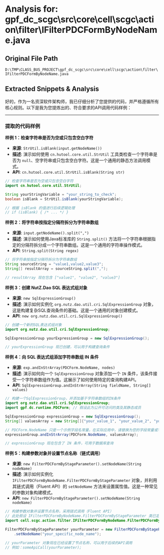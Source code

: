 # Analysis for: gpf_dc_scgc\src\core\cell\scgc\action\filter\IFilterPDCFormByNodeName.java

## Original File Path
`D:\TMP\CLASS_BUS_PROJECT\gpf_dc_scgc\src\core\cell\scgc\action\filter\IFilterPDCFormByNodeName.java`

## Extracted Snippets & Analysis
好的，作为一名资深软件架构师，我已仔细分析了您提供的代码，并严格遵循所有核心规则。以下是我为您提炼出的、符合要求的API调用代码样例：

---

### 提取的代码样例

**样例 1：检查字符串是否为空或只包含空白字符**

*   **来源**: `StrUtil.isBlank(input.getNodeName())`
*   **描述**: 演示如何使用 `cn.hutool.core.util.StrUtil` 工具类检查一个字符串是否为 `null`、空字符串或只包含空白字符。这是一个通用的静态方法调用模式。
*   **API**: `cn.hutool.core.util.StrUtil.isBlank(String str)`

```java
// 检查字符串是否为空或只包含空白字符
import cn.hutool.core.util.StrUtil;

String yourStringVariable = "your_string_to_check";
boolean isBlank = StrUtil.isBlank(yourStringVariable);

// 根据 isBlank 的值进行后续逻辑处理
// if (isBlank) { /* ... */ }
```

**样例 2：将字符串按指定分隔符拆分为字符串数组**

*   **来源**: `input.getNodeName().split(",")`
*   **描述**: 演示如何使用Java标准库的 `String.split()` 方法将一个字符串根据指定的分隔符拆分成一个字符串数组。这是一个通用的字符串操作模式。
*   **API**: `String.split(String regex)`

```java
// 将字符串按指定分隔符拆分为字符串数组
String sourceString = "value1,value2,value3";
String[] resultArray = sourceString.split(",");

// resultArray 现在包含 ["value1", "value2", "value3"]
```

**样例 3：创建 NutZ.Dao SQL 表达式组对象**

*   **来源**: `new SqlExpressionGroup()`
*   **描述**: 演示如何实例化 `org.nutz.dao.util.cri.SqlExpressionGroup` 对象，这是构建复杂SQL查询条件的基础。这是一个通用的对象创建模式。
*   **API**: `new org.nutz.dao.util.cri.SqlExpressionGroup()`

```java
// 创建一个新的SQL表达式组对象
import org.nutz.dao.util.cri.SqlExpressionGroup;

SqlExpressionGroup yourExpressionGroup = new SqlExpressionGroup();

// yourExpressionGroup 现已创建，可以用于构建查询条件
```

**样例 4：向 SQL 表达式组添加字符串数组 IN 条件**

*   **来源**: `exp.andInStrArray(PDCForm.NodeName, nodes)`
*   **描述**: 演示如何向一个 `SqlExpressionGroup` 对象添加一个 `IN` 条件，该条件接受一个字符串数组作为值。这展示了如何使用特定的查询构建API。
*   **API**: `SqlExpressionGroup.andInStrArray(String fieldName, String[] values)`

```java
// 构建一个SqlExpressionGroup，并添加基于字符串数组的IN条件
import org.nutz.dao.util.cri.SqlExpressionGroup;
import gpf.dc.runtime.PDCForm; // 假设此为公开可访问的类及其静态成员

SqlExpressionGroup expressionGroup = new SqlExpressionGroup();
String[] valuesArray = new String[]{"your_value_1", "your_value_2", "your_value_N"};

// PDCForm.NodeName 只是一个示例字段名常量，在实际应用中，请替换为您的字段常量或字符串字面量
expressionGroup.andInStrArray(PDCForm.NodeName, valuesArray);

// expressionGroup 现在包含了 IN 条件，可用于数据库查询
```

**样例 5：构建参数对象并设置节点名称（链式调用）**

*   **来源**: `new FilterPDCFormByStageParameter().setNodeName(String nodeName)`
*   **描述**: 演示如何实例化 `IFilterPDCFormByNodeName.FilterPDCFormByStageParameter` 对象，并利用其链式调用（Fluent API）的 `setNodeName` 方法来设置属性值。这是一种常见的参数对象构建模式。
*   **API**: `new FilterPDCFormByStageParameter().setNodeName(String nodeName)`

```java
// 构建参数对象并设置节点名称，采用链式调用（Fluent API）
// 此处假设 IFilterPDCFormByNodeName.FilterPDCFormByStageParameter 类已定义并可被实例化
import cell.scgc.action.filter.IFilterPDCFormByNodeName.FilterPDCFormByStageParameter;

FilterPDCFormByStageParameter yourParameter = new FilterPDCFormByStageParameter()
    .setNodeName("your_specific_node_name");

// yourParameter 对象现在已经设置了节点名称，可以用于后续的API调用
// 例如：someApiCall(yourParameter);
```